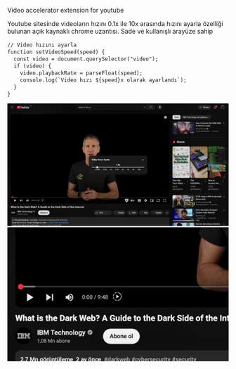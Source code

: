Video accelerator extension for youtube

Youtube sitesinde videoların hızını 0.1x ile 10x arasında hızını ayarla özelliği bulunan açık kaynaklı chrome uzantısı.
Sade ve kullanışlı arayüze sahip 


```
// Video hızını ayarla
function setVideoSpeed(speed) {
  const video = document.querySelector("video");
  if (video) {
    video.playbackRate = parseFloat(speed);
    console.log(`Video hızı ${speed}x olarak ayarlandı`);
  }
}
```

![SS1](https://github.com/eminkrky/youtube-video-speed/blob/main/Screenshots/s1.png)
![SS2](https://github.com/eminkrky/youtube-video-speed/blob/main/Screenshots/s2.png)

